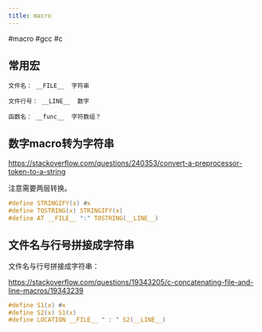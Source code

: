 ```yaml
---
title: macro
---
```


#macro #gcc #c

## 常用宏

```
文件名： __FILE__  字符串

文件行号： __LINE__  数字

函数名： __func__  字符数组？

```

## 数字macro转为字符串

https://stackoverflow.com/questions/240353/convert-a-preprocessor-token-to-a-string

注意需要两层转换。

```c
#define STRINGIFY(x) #x
#define TOSTRING(x) STRINGIFY(x)
#define AT __FILE__ ":" TOSTRING(__LINE__)
```

## 文件名与行号拼接成字符串

文件名与行号拼接成字符串：

https://stackoverflow.com/questions/19343205/c-concatenating-file-and-line-macros/19343239

```c
#define S1(x) #x
#define S2(x) S1(x)
#define LOCATION __FILE__ " : " S2(__LINE__)
```